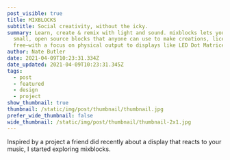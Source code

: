 ```yaml
---
post_visible: true
title: MIXBLOCKS
subtitle: Social creativity, without the icky.
summary: Learn, create & remix with light and sound. mixblocks lets you create
  small, open source blocks that anyone can use to make creations, license
  free–with a focus on physical output to displays like LED Dot Matrices.
author: Nate Butler
date: 2021-04-09T10:23:31.334Z
date_updated: 2021-04-09T10:23:31.345Z
tags:
  - post
  - featured
  - design
  - project
show_thumbnail: true
thumbnail: /static/img/post/thumbnail/thumbnail.jpg
prefer_wide_thumbnail: false
wide_thumbnail: /static/img/post/thumbnail/thumbnail-2x1.jpg
---
```

Inspired by a project a friend did recently about a display that reacts to your music, I started exploring mixblocks.